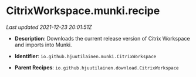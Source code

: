 # CitrixWorkspace.munki.recipe

_Last updated 2021-12-23 20:01:51Z_

- **Description**: Downloads the current release version of Citrix Workspace and imports into Munki.

- **Identifier**: `io.github.hjuutilainen.munki.CitrixWorkspace`

- **Parent Recipes**: `io.github.hjuutilainen.download.CitrixWorkspace`
